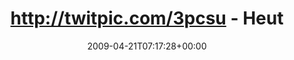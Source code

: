 ---
retweeted: false
source: <a href="http://twitter.com" rel="nofollow">Twitter Web Client</a>
entities:
  hashtags:
  - text: spectrial
    indices:
    - '41'
    - '51'
  symbols: []
  user_mentions: []
  urls: []
display_text_range:
- '0'
- '67'
favorite_count: '0'
id_str: '1573240358'
truncated: false
retweet_count: '0'
id: '1573240358'
created_at: Tue Apr 21 07:17:28 +0000 2009
favorited: false
full_text: 'http://twitpic.com/3pcsu - Heute mal das #spectrial Gedächtnishemd.'
lang: de
tags:
- spectrial
- pesos:twitter
date: '2009-04-21T07:17:28+00:00'
src: https://twitter.com/bascht/status/1573240358
original_url: https://twitter.com/bascht/status/1573240358
type: twitter_tweet
text: 'http://twitpic.com/3pcsu - Heute mal das #spectrial Gedächtnishemd.'
title: http://twitpic.com/3pcsu - Heut

---